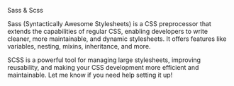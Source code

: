Sass & Scss

Sass (Syntactically Awesome Stylesheets) is a CSS preprocessor that extends the capabilities of regular CSS, enabling developers to write cleaner, more maintainable, and dynamic stylesheets. It offers features like variables, nesting, mixins, inheritance, and more.

SCSS is a powerful tool for managing large stylesheets, improving reusability, and making your CSS development more efficient and maintainable. Let me know if you need help setting it up!
